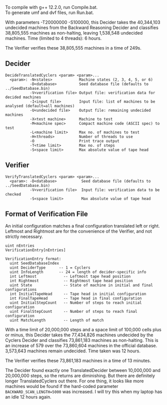 To compile with g++ 12.2.0, run Compile.bat.<br>
To generate umf and dvf files, run Run.bat.

With parameters -T20000000 -S100000, this Decider takes the 40,344,103 undecided machines from the Backward Reasoning Decider and classifies 38,805,555 machines as non-halting, leaving 1,538,548 undecided machines. Time (limited to 4 threads): 6 hours.

The Verifier verifies these 38,805,555 machines in a time of 249s.

Decider
-------
```
DecideTranslatedCyclers <param> <param>...
  <param>: -N<states>            Machine states (2, 3, 4, 5, or 6)
           -D<database>          Seed database file (defaults to ../SeedDatabase.bin)
           -V<verification file> Output file: verification data for decided machines
           -I<input file>        Input file: list of machines to be analysed (default=all machines)
           -U<undecided file>    Output file: remaining undecided machines
           -X<test machine>      Machine to test
           -M<machine spec>      Compact machine code (ASCII spec) to test
           -L<machine limit>     Max no. of machines to test
           -H<threads>           Number of threads to use
           -O                    Print trace output
           -T<time limit>        Max no. of steps
           -S<space limit>       Max absolute value of tape head
```
Verifier
--------
```
VerifyTranslatedCyclers <param> <param>...
  <param>: -D<database>           Seed database file (defaults to ../SeedDatabase.bin)
           -V<verification file>  Input file: verification data to be checked
           -S<space limit>        Max absolute value of tape head
```
Format of Verification File
---------------------------
An initial configuration matches a final configuration translated left or right.
Leftmost and Rightmost are for the convenience of the Verifier, and not strictly necessary.
```
uint nEntries
VerificationEntry[nEntries]

VerificationEntry format:
  uint SeedDatabaseIndex
  uint DeciderType      -- 1 = Cyclers
  uint InfoLength       -- 24 = length of decider-specific info
  int Leftmost            -- Leftmost tape head position
  int Rightmost           -- Rightmost tape head position
  uint State              -- State of machine in initial and final configurations
  int InitialTapeHead     -- Tape head in initial configuration
  int FinalTapeHead       -- Tape head in final configuration
  uint InitialStepCount   -- Number of steps to reach initial configuration
  uint FinalStepCount     -- Number of steps to reach final configuration
  uint MatchLength        -- Length of match
```

With a time limit of 20,000,000 steps and a space limit of 100,000 cells plus or minus, this Decider takes the 77,434,826 machines undecided by the Cyclers Decider and classifies 73,861,183 machines as non-halting. This is an increase of 579 over the 73,860,604 machines in the official database. 3,573,643 machines remain undecided. Time taken was 12 hours.

The Verifier verifies these 73,861,183 machines in a time of 13 minutes.

The Decider found exactly one TranslatedDecider between 10,000,000 and 20,000,000 steps, so the returns are diminishing. But there are definitely longer TranslatedCyclers out there. For one thing, it looks like more machines would be found if the hard-coded parameter `BACKWARD_SCAN_LENGTH=5000` was increased. I will try this when my laptop has an idle 12 hours again.

